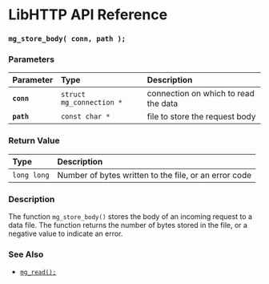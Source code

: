 # LibHTTP API Reference

### `mg_store_body( conn, path );`

### Parameters

| Parameter | Type | Description |
| :--- | :--- | :--- |
|**`conn`**|`struct mg_connection *`|connection on which to read the data|
|**`path`**|`const char *`|file to store the request body|

### Return Value

| Type | Description |
| :--- | :--- |
|`long long`|Number of bytes written to the file, or an error code|

### Description

The function `mg_store_body()` stores the body of an incoming request to a data file. The function returns the number of bytes stored in the file, or a negative value to indicate an error.

### See Also

* [`mg_read();`](mg_read.md)
